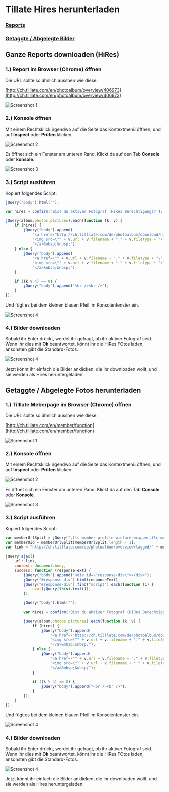 # Tillate Hires herunterladen

### [Reports](#ganze-reports-downloaden-hires)

### [Getaggte / Abgelegte Bilder](#getaggte--abgelegte-fotos-herunterladen)

## Ganze Reports downloaden (HiRes)

### 1.) Report im Browser (Chrome) öffnen

Die URL sollte so ähnlich ausshen wie diese: 

[http://ch.tilllate.com/en/photoalbum/overview/406973](http://ch.tilllate.com/en/photoalbum/overview/406973)

![Screenshot 1](img/1.png)

### 2.) Konsole öffnen

Mit einem Rechtsklick irgendwo auf die Seite das Kontextmenü öffnen, und auf **Inspect** oder **Prüfen** klicken.

![Screenshot 2](img/2.png)

Es öffnet sich ein Fenster am unteren Rand. Klickt da auf den Tab **Console** oder **konsole**.

![Screenshot 3](img/3.png)

### 3.) Script ausführen

Kopiert folgendes Script:

```javascript
jQuery("body").html("");

var hires = confirm('Bist du aktiver Fotograf (HiRes Berechtigung)?');

jQuery(album.photos.pictures).each(function (k, v) {
    if (hires) {
        jQuery("body").append(
            "<a href=\"http://ch.tilllate.com/de/photoalbum/download/hires/" + v.fid + "\" download=\"" + v.fid + v.gid + "." + v.filetype + "\">" +
            "<img src=\"" + v.url + v.filename + "." + v.filetype + "\" style=\"width: 200px; height: auto;\"/>" +
            "</a>&nbsp;&nbsp;");
    } else {
        jQuery("body").append(
            "<a href=\"" + v.url + v.filename + "." + v.filetype + "\" download=\"" + v.fid + v.gid + "." + v.filetype + "\">" +
            "<img src=\"" + v.url + v.filename + "." + v.filetype + "\" style=\"width: 200px; height: auto;\"/>" +
            "</a>&nbsp;&nbsp;");
    }

    if ((k % 4) == 0) {
        jQuery("body").append("<br /><br />");
    }
});
```

Und fügt es bei dem kleinen blauen Pfeil im Konsolenfenster ein.

![Screenshot 4](img/4.png)

### 4.) Bilder downloaden

Sobald ihr Enter drückt, werdet ihr gefragt, ob ihr aktiver Fotograf seid. Wenn ihr dies mit **Ok** beantwortet, könnt ihr die HiRes FOtos laden, ansonsten gibt die Standard-Fotos. 

![Screenshot 4](img/5.png)

Jetzt könnt ihr einfach die Bilder anklicken, die ihr downloaden wollt, und sie werden als Hires heruntergeladen.

## Getaggte / Abgelegte Fotos herunterladen

### 1.) Tilllate Meberpage im Browser (Chrome) öffnen

Die URL sollte so ähnlich ausshen wie diese: 

[http://ch.tilllate.com/en/member/function](http://ch.tilllate.com/en/member/function)

![Screenshot 1](img/6.png)

### 2.) Konsole öffnen

Mit einem Rechtsklick irgendwo auf die Seite das Kontextmenü öffnen, und auf **Inspect** oder **Prüfen** klicken.

![Screenshot 2](img/2.png)

Es öffnet sich ein Fenster am unteren Rand. Klickt da auf den Tab **Console** oder **Konsole**.

![Screenshot 3](img/3.png)

### 3.) Script ausführen

Kopiert folgendes Script:

```javascript
var memberUrlSplit = jQuery(".tlc-member-profile-picture-wrapper.tlc-member-profile-picture-wrapper-with-header a").attr("href").split("/");
var memberUid = memberUrlSplit[memberUrlSplit.length - 1];
var link = "http://ch.tilllate.com/de/photoalbum/overview/tagged/" + memberUid;

jQuery.ajax({
    url: link,
    context: document.body,
    success: function (responseText) {
        jQuery("body").append("<div id=\"response-div\"></div>");
        jQuery("#response-div").html(responseText);
        jQuery("#response-div").find("script").each(function (i) {
            eval(jQuery(this).text());
        });

        jQuery("body").html("");

        var hires = confirm('Bist du aktiver Fotograf (HiRes Berechtigung)?');

        jQuery(album.photos.pictures).each(function (k, v) {
            if (hires) {
                jQuery("body").append(
                    "<a href=\"http://ch.tilllate.com/de/photoalbum/download/hires/" + v.fid + "\" download=\"" + v.fid + v.gid + "." + v.filetype + "\">" +
                    "<img src=\"" + v.url + v.filename + "." + v.filetype + "\" style=\"width: 200px; height: auto;\"/>" +
                    "</a>&nbsp;&nbsp;");
            } else {
                jQuery("body").append(
                    "<a href=\"" + v.url + v.filename + "." + v.filetype + "\" download=\"" + v.fid + v.gid + "." + v.filetype + "\">" +
                    "<img src=\"" + v.url + v.filename + "." + v.filetype + "\" style=\"width: 200px; height: auto;\"/>" +
                    "</a>&nbsp;&nbsp;");
            }

            if ((k % 4) == 0) {
                jQuery("body").append("<br /><br />");
            }
        });
    }
});
```

Und fügt es bei dem kleinen blauen Pfeil im Konsolenfenster ein.

![Screenshot 4](img/4.png)

### 4.) Bilder downloaden

Sobald ihr Enter drückt, werdet ihr gefragt, ob ihr aktiver Fotograf seid. Wenn ihr dies mit **Ok** beantwortet, könnt ihr die HiRes FOtos laden, ansonsten gibt die Standard-Fotos. 

![Screenshot 4](img/5.png)

Jetzt könnt ihr einfach die Bilder anklicken, die ihr downloaden wollt, und sie werden als Hires heruntergeladen.
